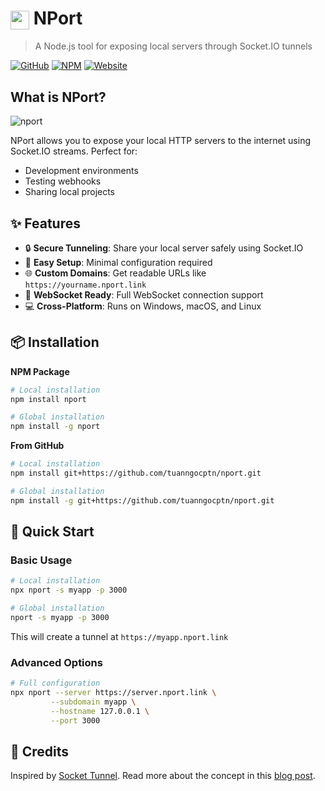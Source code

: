 # <img src="https://nport.link/assets/imgs/nport-logo.png" height="30" style="vertical-align: middle;"> NPort

> A Node.js tool for exposing local servers through Socket.IO tunnels

[![GitHub](https://img.shields.io/github/stars/tuanngocptn/nport?style=social)](https://github.com/tuanngocptn/nport)
[![NPM](https://img.shields.io/npm/v/nport?color=red&logo=npm)](https://www.npmjs.com/package/nport)
[![Website](https://img.shields.io/website?url=https%3A%2F%2Fnport.link&up_message=nport.link&up_color=blue&down_color=lightgrey&down_message=offline)](https://nport.link)

## What is NPort?

![nport](https://github.com/user-attachments/assets/3f61ae7a-bff7-45d8-8f40-8e04b301a63a)

NPort allows you to expose your local HTTP servers to the internet using Socket.IO streams. Perfect for:
- Development environments
- Testing webhooks
- Sharing local projects

## ✨ Features

- 🔒 **Secure Tunneling**: Share your local server safely using Socket.IO
- 🚀 **Easy Setup**: Minimal configuration required
- 🌐 **Custom Domains**: Get readable URLs like `https://yourname.nport.link`
- 📡 **WebSocket Ready**: Full WebSocket connection support
- 💻 **Cross-Platform**: Runs on Windows, macOS, and Linux

## 📦 Installation

**NPM Package**
```bash
# Local installation
npm install nport

# Global installation
npm install -g nport
```

**From GitHub**
```bash
# Local installation
npm install git+https://github.com/tuanngocptn/nport.git

# Global installation
npm install -g git+https://github.com/tuanngocptn/nport.git
```

## 🚀 Quick Start

### Basic Usage
```bash
# Local installation
npx nport -s myapp -p 3000

# Global installation
nport -s myapp -p 3000
```
This will create a tunnel at `https://myapp.nport.link`

### Advanced Options
```bash
# Full configuration
npx nport --server https://server.nport.link \
         --subdomain myapp \
         --hostname 127.0.0.1 \
         --port 3000
```

## 📝 Credits
Inspired by [Socket Tunnel](https://github.com/ericbarch/socket-tunnel). Read more about the concept in this [blog post](https://ericbarch.com/post/sockettunnel/).
